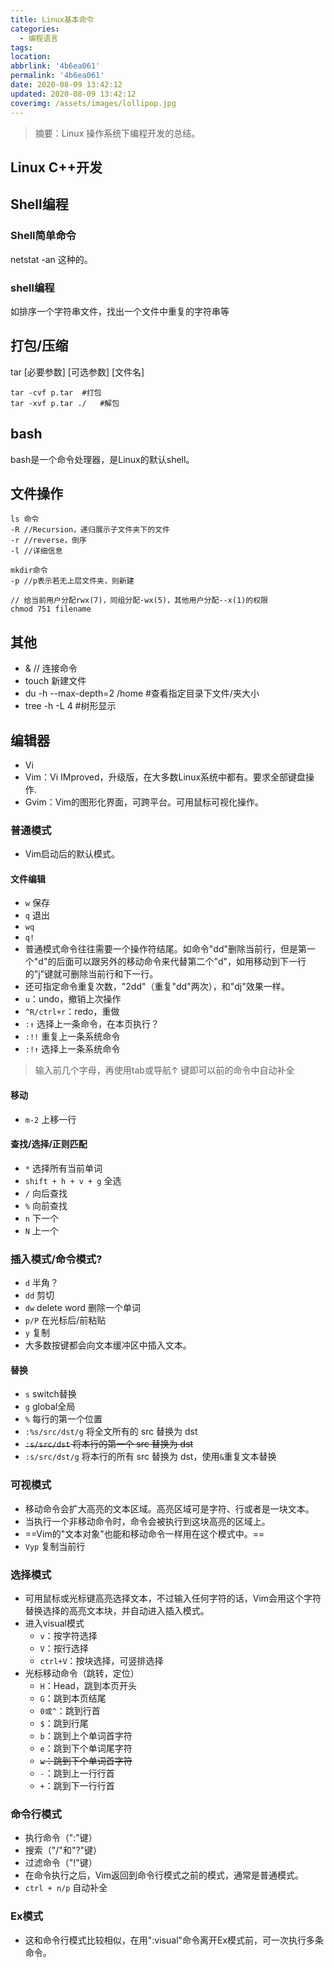 ```yaml
---
title: Linux基本命令
categories:
  - 编程语言
tags:
location:
abbrlink: '4b6ea061'
permalink: '4b6ea061'
date: 2020-08-09 13:42:12
updated: 2020-08-09 13:42:12
coverimg: /assets/images/lollipop.jpg
---
```


> 摘要：Linux 操作系统下编程开发的总结。

<!-- more -->

## Linux C++开发

## Shell编程

### Shell简单命令

 netstat -an 这种的。

### shell编程

如排序一个字符串文件，找出一个文件中重复的字符串等

## 打包/压缩

tar [必要参数] [可选参数] [文件名] 

```
tar -cvf p.tar  #打包
tar -xvf p.tar ./   #解包
```

## bash

bash是一个命令处理器，是Linux的默认shell。

## 文件操作

```
ls 命令
-R //Recursion，递归展示子文件夹下的文件
-r //reverse，倒序
-l //详细信息

mkdir命令
-p //p表示若无上层文件夹，则新建

// 给当前用户分配rwx(7)，同组分配-wx(5)，其他用户分配--x(1)的权限
chmod 751 filename
```
## 其他
- & // 连接命令
- touch 新建文件
- du -h --max-depth=2 /home #查看指定目录下文件/夹大小
- tree -h -L 4 #树形显示

## 编辑器
- Vi
- Vim：Vi IMproved，升级版，在大多数Linux系统中都有。要求全部键盘操作.
- Gvim：Vim的图形化界面，可跨平台。可用鼠标可视化操作。

### 普通模式

- Vim启动后的默认模式。
#### 文件编辑
- `w` 保存
- `q` 退出
- `wq`
- `q!`
- 普通模式命令往往需要一个操作符结尾。如命令"dd"删除当前行，但是第一个"d"的后面可以跟另外的移动命令来代替第二个"d"，如用移动到下一行的"j"键就可删除当前行和下一行。
- 还可指定命令重复次数，"2dd"（重复"dd"两次），和"dj"效果一样。
- `u`：undo，撤销上次操作
- `^R/ctrl+r`：redo，重做  
- `:↑` 选择上一条命令，在本页执行？
- `:!!` 重复上一条系统命令
- `:!↑` 选择上一条系统命令
> 输入前几个字母，再使用tab或导航↑ 键即可以前的命令中自动补全

#### 移动
- `m-2` 上移一行

#### 查找/选择/正则匹配
- `*` 选择所有当前单词
- `shift + h + v + g` 全选
- `/` 向后查找
- `%` 向前查找
- `n`  下一个
- `N`  上一个


### 插入模式/命令模式?
- `d` 半角？
- `dd` 剪切
- `dw` delete word 删除一个单词
- `p/P` 在光标后/前粘贴
- `y` 复制
- 大多数按键都会向文本缓冲区中插入文本。

#### 替换
- `s` switch替换
- `g` global全局
- `%` 每行的第一个位置
- `:%s/src/dst/g` 将全文所有的 src 替换为 dst
- ~~`:s/src/dst`  将本行的第一个 src 替换为 dst~~
- `:s/src/dst/g`  将本行的所有 src 替换为 dst，使用`&`重复文本替换
### 可视模式
- 移动命令会扩大高亮的文本区域。高亮区域可是字符、行或者是一块文本。
- 当执行一个非移动命令时，命令会被执行到这块高亮的区域上。
- ==Vim的"文本对象"也能和移动命令一样用在这个模式中。== 
- `Vyp` 复制当前行
### 选择模式
- 可用鼠标或光标键高亮选择文本，不过输入任何字符的话，Vim会用这个字符替换选择的高亮文本块，并自动进入插入模式。
- 进入visual模式
  - `v`：按字符选择
  - `V`：按行选择
  - `ctrl+V`：按块选择，可竖排选择
- 光标移动命令（跳转，定位）
  - `H`：Head，跳到本页开头
  - `G`：跳到本页结尾
  - `0或^`：跳到行首
  - `$`：跳到行尾
  - `b`：跳到上个单词首字符
  - `e`：跳到下个单词尾字符
  - ~~`w`：跳到下个单词首字符~~
  - `-`：跳到上一行行首
  - `+`：跳到下一行行首
### 命令行模式
- 执行命令（":"键）
- 搜索（"/"和"?"键）
- 过滤命令（"!"键）
- 在命令执行之后，Vim返回到命令行模式之前的模式，通常是普通模式。
- `ctrl + n/p`  自动补全
### Ex模式
- 这和命令行模式比较相似，在用":visual"命令离开Ex模式前，可一次执行多条命令。

